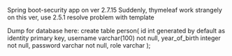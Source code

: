 Spring boot-security app on ver 2.7.15
Suddenly, thymeleaf work strangely on this ver, use 2.5.1 resolve problem with template

Dump for database here:
create table person(
id int generated by default as identity primary key,
username      varchar(100) not null,
year_of_birth integer      not null,
password      varchar      not null,
role          varchar
);